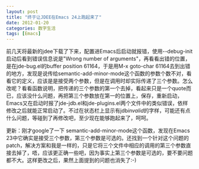 ```yaml
---
layout: post
title: "终于让JDEE在Emacs 24上跑起来了"
date: 2012-01-20
categories: 数字生活
tags: [Emacs]
---
```


前几天将最新的jdee下载了下来，配置进Emacs后启动就报错，使用--debug-init启动后看到错误信息说是"Wrong number of arguments"，再看看出错的位置，是在jde-bug.el的buffer position 61164，于是用M-x goto-char 61164去到出错的地方，发现是说传给semantic-add-minor-mode这个函数的参数个数不对，看看它的定义，应该是是接受两个参数，但是在调用时却实际传递了三个参数。怎么改呢？看看函数说明，把传递的三个参数的第一个去掉，看起来只是一个quote而已，应该没什么问题，再把第三个参数放在第一的位置上，保存，重新启动，Emacs又在启动时报了jde-jdb.el和jde-plugins.el两个文件中的类似错误，依样修改之后就能正常启动了。不过在状态栏上显示有jdb*invalid*的字样，可能还有点什么问题，等碰到了再修改吧，至少现在能够跑起来了，呵呵。 

更新：刚才google了一下 semantic-add-minor-mode这个函数，发现在Emacs 23中它确实是接受三个参数，第三个参数是可选的。还找到一个针对这个问题的 patch，解决方案和我是一样的，只是它将三个文件中相应的调用的第三个参数直接去掉了，唔，应该更正确一些吧，因为事实上第三个参数是可选的，要不要问题都不大。这样更改之后，果然上面提到的问题也消失了:-)
